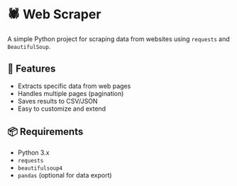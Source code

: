 
# 🕷️ Web Scraper

A simple Python project for scraping data from websites using `requests` and `BeautifulSoup`.

## 🚀 Features

- Extracts specific data from web pages
- Handles multiple pages (pagination)
- Saves results to CSV/JSON
- Easy to customize and extend

## 📦 Requirements

- Python 3.x
- `requests`
- `beautifulsoup4`
- `pandas` (optional for data export)

